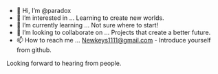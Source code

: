 - 👋 Hi, I’m @paradox
- 👀 I’m interested in ... Learning to create new worlds.
- 🌱 I’m currently learning ... Not sure where to start!
- 💞️ I’m looking to collaborate on ... Projects that create a better future.
- 📫 How to reach me ... Newkeys1111@gmail.com - Introduce yourself from github. 

<!---
paradox/paradox is a ✨ special ✨ repository because its `README.md` (this file) appears on your GitHub profile.
You can click the Preview link to take a look at your changes.
--->
Looking forward to hearing from people. 
